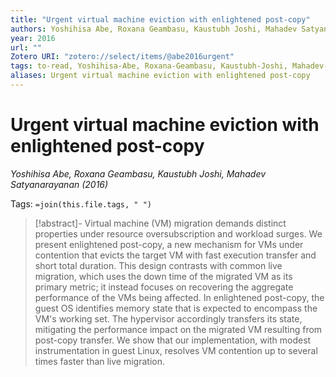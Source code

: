 ```yaml
---
title: "Urgent virtual machine eviction with enlightened post-copy"
authors: Yoshihisa Abe, Roxana Geambasu, Kaustubh Joshi, Mahadev Satyanarayanan
year: 2016
url: ""
Zotero URI: "zotero://select/items/@abe2016urgent"
tags: to-read, Yoshihisa-Abe, Roxana-Geambasu, Kaustubh-Joshi, Mahadev-Satyanarayanan
aliases: Urgent virtual machine eviction with enlightened post-copy
---
```


# Urgent virtual machine eviction with enlightened post-copy  
_Yoshihisa Abe, Roxana Geambasu, Kaustubh Joshi, Mahadev Satyanarayanan (2016)_

Tags: `=join(this.file.tags, " ")`

> [!abstract]-
> Virtual machine (VM) migration demands distinct properties under resource oversubscription and workload surges. We present enlightened post-copy, a new mechanism for VMs under contention that evicts the target VM with fast execution transfer and short total duration. This design contrasts with common live migration, which uses the down time of the migrated VM as its primary metric; it instead focuses on recovering the aggregate performance of the VMs being affected. In enlightened post-copy, the guest OS identifies memory state that is expected to encompass the VM's working set. The hypervisor accordingly transfers its state, mitigating the performance impact on the migrated VM resulting from post-copy transfer. We show that our implementation, with modest instrumentation in guest Linux, resolves VM contention up to several times faster than live migration.


